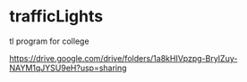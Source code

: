 # trafficLights
tl program for college

https://drive.google.com/drive/folders/1a8kHIVpzpg-BryIZuy-NAYM1qJYSU9eH?usp=sharing
